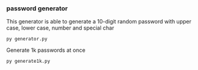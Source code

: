 ### password generator
This generator is able to generate a 10-digit random password with upper case, lower case, number and special char
```
py generator.py
```
Generate 1k passwords at once
```
py generate1k.py
```
